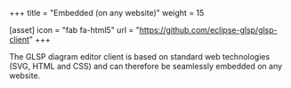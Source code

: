 +++
title = "Embedded (on any website)"
weight = 15

[asset]
  icon = "fab fa-html5"
  url = "https://github.com/eclipse-glsp/glsp-client"
+++

The GLSP diagram editor client is based on standard web technologies (SVG, HTML and CSS) and can therefore be seamlessly embedded on any website.
